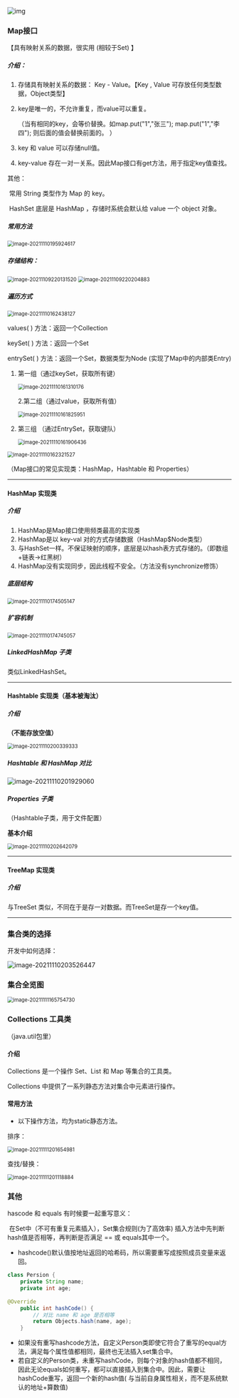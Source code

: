 ![img](https://guide-blog-images.oss-cn-shenzhen.aliyuncs.com/github/javaguide/java/collection/java-collection-hierarchy.png)

### Map接口

【具有映射关系的数据，很实用 (相较于Set) 】

##### 介绍：

1. 存储具有映射关系的数据： Key - Value。【Key , Value 可存放任何类型数据，Object类型】

2. key是唯一的，不允许重复，而value可以重复。

   （当有相同的key，会等价替换。如map.put("1","张三"); map.put("1","李四"); 则后面的值会替换前面的。 ）

3. key 和 value 可以存储null值。

4. key-value 存在一对一关系。因此Map接口有get方法，用于指定key值查找。

其他：

​	常用 String 类型作为 Map 的 key。

​	HashSet 底层是 HashMap ，存储时系统会默认给 value 一个 object 对象。



##### 常用方法

<img src="C:\Users\10275\AppData\Roaming\Typora\typora-user-images\image-20211110195924617.png" alt="image-20211110195924617" style="zoom:80%;" />



##### 存储结构：

<img src="C:\Users\10275\AppData\Roaming\Typora\typora-user-images\image-20211109220131520.png" alt="image-20211109220131520" style="zoom:80%;" />

<img src="C:\Users\10275\AppData\Roaming\Typora\typora-user-images\image-20211109220204883.png" alt="image-20211109220204883" style="zoom:80%;" />



##### 遍历方式

<img src="C:\Users\10275\AppData\Roaming\Typora\typora-user-images\image-20211110162438127.png" alt="image-20211110162438127" style="zoom:80%;" />

values( ) 方法：返回一个Collection

keySet( ) 方法：返回一个Set

entrySet( ) 方法：返回一个Set，数据类型为Node (实现了Map中的内部类Entry)



1. 第一组（通过keySet，获取所有键）

   <img src="C:\Users\10275\AppData\Roaming\Typora\typora-user-images\image-20211110161310176.png" alt="image-20211110161310176" style="zoom:80%;" />

   

   2.第二组（通过value，获取所有值）

   <img src="C:\Users\10275\AppData\Roaming\Typora\typora-user-images\image-20211110161825951.png" alt="image-20211110161825951" style="zoom:80%;" />



3. 第三组 （通过EntrySet，获取键队）

   <img src="C:\Users\10275\AppData\Roaming\Typora\typora-user-images\image-20211110161906436.png" alt="image-20211110161906436" style="zoom:80%;" />

<img src="C:\Users\10275\AppData\Roaming\Typora\typora-user-images\image-20211110162321527.png" alt="image-20211110162321527" style="zoom:80%;" />



（Map接口的常见实现类：HashMap，Hashtable 和 Properties）



---

#### HashMap 实现类

##### 介绍

1. HashMap是Map接口使用频类最高的实现类
2. HashMap是以 key-val 对的方式存储数据（HashMap$Node类型）
3. 与HashSet一样。不保证映射的顺序，底层是以hash表方式存储的。（即数组+链表->红黑树）
4. HashMap没有实现同步，因此线程不安全。（方法没有synchronize修饰）

##### 底层结构

<img src="C:\Users\10275\AppData\Roaming\Typora\typora-user-images\image-20211110174505147.png" alt="image-20211110174505147" style="zoom:80%;" />



##### 扩容机制

<img src="C:\Users\10275\AppData\Roaming\Typora\typora-user-images\image-20211110174745057.png" alt="image-20211110174745057" style="zoom:80%;" />



##### LinkedHashMap 子类

类似LinkedHashSet。



---

#### Hashtable 实现类（基本被淘汰）

##### 介绍

**（不能存放空值）**

<img src="C:\Users\10275\AppData\Roaming\Typora\typora-user-images\image-20211110200339333.png" alt="image-20211110200339333" style="zoom:80%;" />

##### Hashtable 和 HashMap 对比

![image-20211110201929060](C:\Users\10275\AppData\Roaming\Typora\typora-user-images\image-20211110201929060.png)



##### Properties 子类

（Hashtable子类，用于文件配置）

 **基本介绍**

<img src="C:\Users\10275\AppData\Roaming\Typora\typora-user-images\image-20211110202642079.png" alt="image-20211110202642079" style="zoom:80%;" />



---

#### TreeMap 实现类

 ##### 介绍

与TreeSet 类似，不同在于是存一对数据。而TreeSet是存一个key值。



---

### 集合类的选择

开发中如何选择：

<img src="C:\Users\10275\AppData\Roaming\Typora\typora-user-images\image-20211110203526447.png" alt="image-20211110203526447"  />



### 集合全览图

<img src="C:\Users\10275\AppData\Roaming\Typora\typora-user-images\image-20211111165754730.png" alt="image-20211111165754730" style="zoom:80%;" />



### Collections 工具类

（java.util包里）

#### 介绍

Collections 是一个操作 Set、List 和 Map 等集合的工具类。

Collections 中提供了一系列静态方法对集合中元素进行操作。



#### 常用方法

- 以下操作方法，均为static静态方法。

排序：

<img src="C:\Users\10275\AppData\Roaming\Typora\typora-user-images\image-20211111201654981.png" alt="image-20211111201654981" style="zoom:80%;" />

查找/替换：

<img src="C:\Users\10275\AppData\Roaming\Typora\typora-user-images\image-20211111201118884.png" alt="image-20211111201118884" style="zoom:80%;" />



### 其他

hascode 和 equals 有时候要一起重写意义：

​	在Set中（不可有重复元素插入），Set集合规则(为了高效率) 插入方法中先判断 hash值是否相等，再判断是否满足 == 或 equals其中一个。

- hashcode()默认值按地址返回的哈希码，所以需要重写成按照成员变量来返回。

```java
class Persion {  
    private String name;  
    private int age; 
   
@Override  
    public int hashCode() {  
        // 对比 name 和 age 是否相等  
        return Objects.hash(name, age);  
    }
```

- 如果没有重写hashcode方法，自定义Person类即使它符合了重写的equal方法，满足每个属性值都相同，最终也无法插入set集合中。
- 若自定义的Person类，未重写hashCode，则每个对象的hash值都不相同，因此无论equals如何重写，都可以直接插入到集合中。因此，需要让hashCode重写，返回一个新的hash值( 与当前自身属性相关，而不是系统默认的地址+算数值)